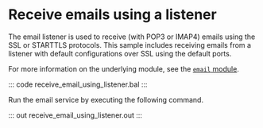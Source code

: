 # Receive emails using a listener

The email listener is used to receive (with POP3 or IMAP4) emails using the SSL or STARTTLS protocols. 
This sample includes receiving emails from a listener with default configurations over SSL using the default ports.

For more information on the underlying module, see the [`email` module](https://docs.central.ballerina.io/ballerina/email/latest/).

::: code receive_email_using_listener.bal :::

Run the email service by executing the following command.

::: out receive_email_using_listener.out :::